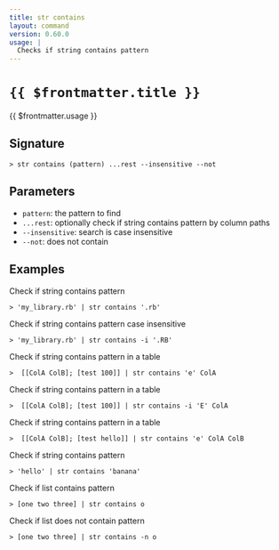 ```yaml
---
title: str contains
layout: command
version: 0.60.0
usage: |
  Checks if string contains pattern
---
```


# `{{ $frontmatter.title }}`

<div style='white-space: pre-wrap;'>{{ $frontmatter.usage }}</div>

## Signature

`> str contains (pattern) ...rest --insensitive --not`

## Parameters

- `pattern`: the pattern to find
- `...rest`: optionally check if string contains pattern by column paths
- `--insensitive`: search is case insensitive
- `--not`: does not contain

## Examples

Check if string contains pattern

```shell
> 'my_library.rb' | str contains '.rb'
```

Check if string contains pattern case insensitive

```shell
> 'my_library.rb' | str contains -i '.RB'
```

Check if string contains pattern in a table

```shell
>  [[ColA ColB]; [test 100]] | str contains 'e' ColA
```

Check if string contains pattern in a table

```shell
>  [[ColA ColB]; [test 100]] | str contains -i 'E' ColA
```

Check if string contains pattern in a table

```shell
>  [[ColA ColB]; [test hello]] | str contains 'e' ColA ColB
```

Check if string contains pattern

```shell
> 'hello' | str contains 'banana'
```

Check if list contains pattern

```shell
> [one two three] | str contains o
```

Check if list does not contain pattern

```shell
> [one two three] | str contains -n o
```
